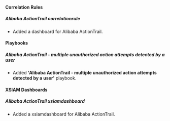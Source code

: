 #### Correlation Rules
##### Alibaba ActionTrail correlationrule
- Added a dashboard for Alibaba ActionTrail.

#### Playbooks
##### Alibaba ActionTrail - multiple unauthorized action attempts detected by a user
- Added **'Alibaba ActionTrail - multiple unauthorized action attempts detected by a user'** playbook.

#### XSIAM Dashboards
##### Alibaba ActionTrail xsiamdashboard
- Added a xsiamdashboard for Alibaba ActionTrail.
